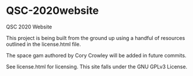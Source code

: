 # QSC-2020website
QSC 2020 Website

This project is being built from the ground up using a handful of resources outlined in the license.html file. 

The space gam authored by Cory Crowley will be added in future commits.

See license.html for licensing. This site falls under the GNU GPLv3 License.

